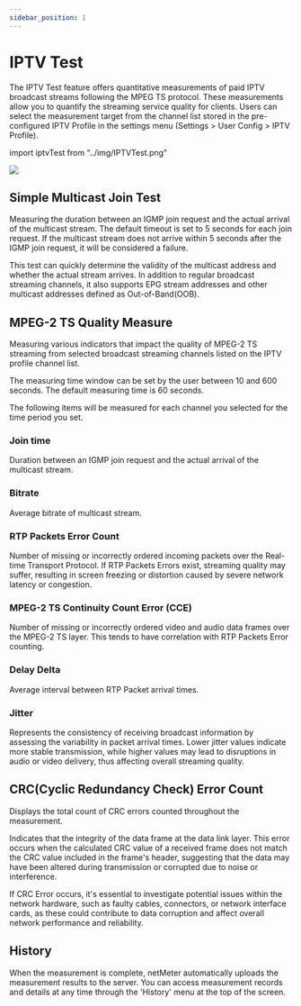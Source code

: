 ```yaml
---
sidebar_position: 1
---
```


# IPTV Test

The IPTV Test feature offers quantitative measurements of paid IPTV broadcast streams following the MPEG TS protocol. 
These measurements allow you to quantify the streaming service quality for clients. 
Users can select the measurement target from the channel list stored in the pre-configured IPTV Profile in the settings menu 
(Settings > User Config > IPTV Profile).

import iptvTest from "../img/IPTVTest.png"

<img src={iptvTest} style={{width:380}} />

## Simple Multicast Join Test

Measuring the duration between an IGMP join request and the actual arrival of the multicast stream. 
The default timeout is set to 5 seconds for each join request. If the multicast stream does not arrive within 5 seconds 
after the IGMP join request, it will be considered a failure.

This test can quickly determine the validity of the multicast address and whether the actual stream arrives. 
In addition to regular broadcast streaming channels, it also supports EPG stream addresses and other multicast addresses 
defined as Out-of-Band(OOB).

## MPEG-2 TS Quality Measure

Measuring various indicators that impact the quality of MPEG-2 TS streaming from selected broadcast streaming channels 
listed on the IPTV profile channel list.

The measuring time window can be set by the user between 10 and 600 seconds. The default measuring time is 60 seconds.

The following items will be measured for each channel you selected for the time period you set.

### Join time
Duration between an IGMP join request and the actual arrival of the multicast stream.
### Bitrate
Average bitrate of multicast stream.
### RTP Packets Error Count
Number of missing or incorrectly ordered incoming packets over the Real-time Transport Protocol. If RTP Packets Errors exist, streaming quality may suffer, resulting in screen freezing or distortion caused by severe network latency or congestion.
### MPEG-2 TS Continuity Count Error (CCE)
Number of missing or incorrectly ordered video and audio data frames over the MPEG-2 TS layer. This tends to have correlation with RTP Packets Error counting.
### Delay Delta
Average interval between RTP Packet arrival times.
### Jitter
Represents the consistency of receiving broadcast information by assessing the variability in packet arrival times. Lower jitter values indicate more stable transmission, while higher values may lead to disruptions in audio or video delivery, thus affecting overall streaming quality.

## CRC(Cyclic Redundancy Check) Error Count

Displays the total count of CRC errors counted throughout the measurement.

Indicates that the integrity of the data frame at the data link layer. This error occurs when the calculated CRC value of a received frame does not match the CRC value included in the frame's header, suggesting that the data may have been altered during transmission or corrupted due to noise or interference.

If CRC Error occurs, it's essential to investigate potential issues within the network hardware, such as faulty cables, connectors, or network interface cards, as these could contribute to data corruption and affect overall network performance and reliability.

## History

When the measurement is complete, netMeter automatically uploads the measurement results to the server. You can access measurement records and details at any time through the 'History' menu at the top of the screen.